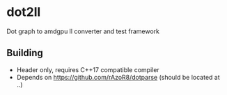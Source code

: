 # dot2ll
Dot graph to amdgpu ll converter and test framework

## Building
* Header only, requires C++17 compatible compiler
* Depends on https://github.com/rAzoR8/dotparse (should be located at ..\)
